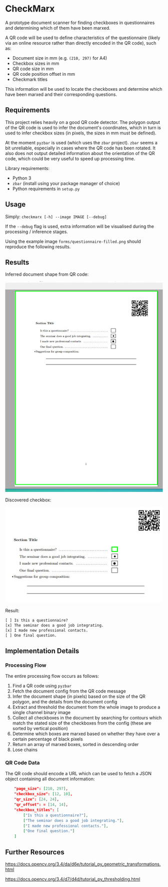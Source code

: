 CheckMarx
=========

A prototype document scanner for finding checkboxes in questionnaires and
determining which of them have been marxed.

A QR code will be used to define characteristics of the questionnaire (likely
via an online resource rather than directly encoded in the QR code), such as:
  * Document size in mm (e.g. `(210, 297)` for A4)
  * Checkbox sizes in mm
  * QR code size in mm
  * QR code position offset in mm
  * Checkmark titles

This information will be used to locate the checkboxes and determine which have
been marxed and their corresponding questions.


Requirements
------------

This project relies heavily on a good QR code detector. The polygon output of
the QR code is used to infer the document's coordinates, which in turn is used
to infer checkbox sizes (in pixels, the sizes in mm must be defined).

At the moment `pyzbar` is used (which uses the `zbar` project). `zbar` seems a
bit unreliable, especially in cases where the QR code has been rotated. It also
does not output detailed information about the orientation of the QR code,
which could be very useful to speed up processing time.

Library requirements:
* Python 3
* `zbar` (install using your package manager of choice)
* Python requirements in `setup.py`


Usage
-----

Simply: `checkmarx [-h] --image IMAGE [--debug]`

If the `--debug` flag is used, extra information will be visualised during
the processing / inference stages.

Using the example image `forms/questionnaire-filled.png` should reproduce the
following results.


Results
-------

Inferred document shape from QR code:

![Document](static/img/whole.png)

Discovered checkbox:

![Document](static/img/checkbox.png)

Result:
```
[ ] Is this a questionnaire?
[x] The seminar does a good job integrating.
[x] I made new professional contacts.
[ ] One final question.
```

Implementation Details
----------------------

### Processing Flow

The entire processing flow occurs as follows:
  1. Find a QR code using `pyzbar`
  2. Fetch the document config from the QR code message
  3. Infer the document shape (in pixels) based on the size of the QR polygon,
     and the details from the document config
  4. Extract and threshold the document from the whole image to produce a single
     channel binary image
  5. Collect all checkboxes in the document by searching for contours which
     match the stated size of the checkboxes from the config (these are sorted
     by vertical position)
  6. Determine which boxes are marxed based on whether they have over a certain
     percentage of black pixels
  7. Return an array of marxed boxes, sorted in descending order
  8. Lose chains


### QR Code Data

The QR code should encode a URL which can be used to fetch a JSON object
containing all document information:

```json
    "page_size": [210, 297],
    "checkbox_size": [12, 10],
    "qr_size": [24, 24],
    "qr_offset": = [14, 14],
    "checkbox_titles": [
        ["Is this a questionnaire?"],
        ["The seminar does a good job integrating."],
        ["I made new professional contacts."],
        ["One final question."]
    ]
```


Further Resources
-----------------

https://docs.opencv.org/3.4/da/d6e/tutorial_py_geometric_transformations.html

https://docs.opencv.org/3.4/d7/d4d/tutorial_py_thresholding.html
